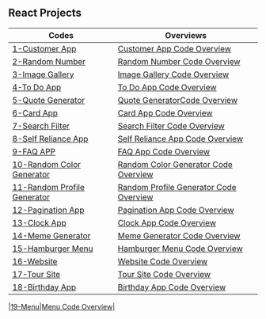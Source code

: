 ## React Projects 
| Codes | Overviews|
| --- | --- |      
|[1-Customer App ](https://github.com/mahir097/React-Projeleri/assets/99602660/e01ea782-6253-4e15-8ca8-8eb18f567ae3) |[Customer App Code Overview](https://github.com/mahir097/React-Projeleri/assets/99602660/ef42d602-01cf-4e83-a159-3ff7322b3870) |
|[2-Random Number ](https://codesandbox.io/s/random-number-56nczs?file=/src/App.js) |[Random Number Code Overview](https://github.com/mahir097/React-Projeleri/assets/99602660/0ea72270-2d34-49ef-8d15-c3c01ec69dcc) |
|[3-Image Gallery ](https://codesandbox.io/s/image-gallery-vw6dn2?file=/src/App.js) |[Image Gallery Code Overview](https://github.com/mahir097/React-Projeleri/assets/99602660/b044fbce-c902-4bf2-9aa1-dc0029a93804) |
|[4-To Do App ](https://codesandbox.io/s/to-do-app-x6v3p4?file=/src/App.js) |[To Do App Code Overview](https://github.com/mahir097/React-Projeleri/assets/99602660/5514cdb8-1da0-4875-8293-a8aac0345511) |
|[5-Quote Generator ](https://codesandbox.io/s/quote-generator-s8f26w?file=/src/App.js) |[Quote GeneratorCode Overview](https://github.com/mahir097/React-Projeleri/assets/99602660/8ea594bc-dcdb-46e4-a5a2-95b82c3394ee) |
|[6-Card App ](https://codesandbox.io/s/card-app-r6tskh?file=/src/App.js) |[Card App Code Overview](https://github.com/mahir097/React-Projeleri/assets/99602660/9d7b9c0d-f3af-4d9c-9b80-36ee2f83017e) |
|[7-Search Filter](https://codesandbox.io/s/search-filter-2fxfry?file=/src/App.js)|[Search Filter Code Overview](https://github.com/mahir097/React-Projeleri/assets/99602660/53d609f9-275c-413f-823c-6e57eabde272)|
|[8-Self Reliance App](https://codesandbox.io/s/self-reliance-app-dn3dt5?file=/src/App.js)| [Self Reliance App Code Overview](https://github.com/mahir097/React-Projeleri/assets/99602660/4abf4fd1-0216-491a-8fae-c88d13dbd288)| 
[9-FAQ APP](https://codesandbox.io/s/faq-app-g5yswy?file=/src/App.js)|[FAQ App Code Overview](https://github.com/mahir097/React-Projeleri/assets/99602660/1dcd0e3c-545b-4a5a-96f5-167d921fad41)|
|[10-Random Color Generator](https://codesandbox.io/s/random-color-generator-phgsxl?file=/src/App.js)|[Random Color Generator Code Overview](https://github.com/mahir097/React-Projeleri/assets/99602660/307d2461-c49b-4255-9191-1a2d83c84df2)|
|[11-Random Profile Generator](https://codesandbox.io/s/random-profile-generator-qzx2sk?file=/src/App.js)|[Random Profile Generator Code Overview](https://github.com/mahir097/React-Projeleri/assets/99602660/c6414b20-b203-434e-bb50-73fe0f0a47e5)|
|[12-Pagination App](https://codesandbox.io/s/pagination-app-q4dsj6?file=/src/App.js)|[Pagination App Code Overview ](https://github.com/mahir097/React-Projeleri/assets/99602660/bd887f6a-ff7a-4404-bef5-11f349668cba)|
|[13-Clock App](https://codesandbox.io/s/timer-app-374xnf?file=/src/App.js)|[Clock App Code Overview](https://github.com/mahir097/React-Projeleri/assets/99602660/e95e1516-83d8-4c05-9550-c219825569e4)|
|[14-Meme Generator](https://codesandbox.io/s/meme-generator-mn693v?file=/src/App.js)|[Meme Generator Code Overview](https://github.com/mahir097/React-Projeleri/assets/99602660/c69f1d1c-8acc-4b32-aad4-96aa6eebda13)|
|[15-Hamburger Menu](https://codesandbox.io/s/hamburger-menu-c58g3m?file=/src/App.js)|[Hamburger Menu Code Overview](https://github.com/mahir097/React-Projeleri/assets/99602660/51fc59d8-ec89-4025-ac3d-66928914a75a)|
|[16-Website](https://comforting-hotteok-2c7f2f.netlify.app/)|[Website Code Overview](https://github.com/mahir097/React-Projeleri/assets/99602660/c582fbf2-3b18-4bfd-a25b-ca280b42b773)|
|[17-Tour Site](https://elaborate-manatee-db0f05.netlify.app/)|[Tour Site Code Overview](https://github.com/mahir097/React-Projeleri/assets/99602660/7b89dd36-4672-47ba-9aa9-993726e90b08)|
|[18-Birthday App](https://codesandbox.io/s/birthday-app-k7twc7?file=/src/App.js)|[Birthday App Code Overview](https://github.com/mahir097/React-Projeleri/assets/99602660/66fbbe9c-29b6-4a14-810a-18114b35476b)|

|[19-Menu](https://codesandbox.io/s/menu-x2kx89?file=/src/App.js:0-938)|[Menu Code Overview](https://github.com/mahir097/React-Projeleri/assets/99602660/bb33fc82-1626-43eb-8d1e-f3dfd24180c5)|


